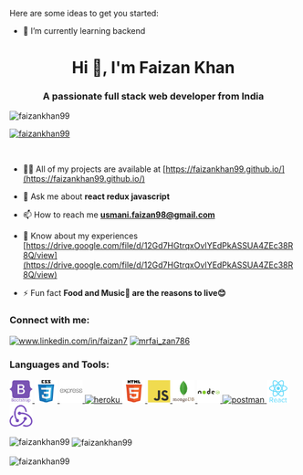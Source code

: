 


Here are some ideas to get you started:

- 🌱 I’m currently learning backend
<h1 align="center">Hi 👋, I'm Faizan Khan</h1>
<h3 align="center">A passionate full stack web developer from India</h3>

<p align="left"> <img src="https://komarev.com/ghpvc/?username=faizankhan99&label=Profile%20views&color=0e75b6&style=flat" alt="faizankhan99" /> </p>

<p align="left"> <a href="https://github.com/ryo-ma/github-profile-trophy"><img src="https://github-profile-trophy.vercel.app/?username=faizankhan99" alt="faizankhan99" /></a> </p>

<p align="left"> <a href="https://twitter.com/" target="blank"><img src="https://img.shields.io/twitter/follow/?logo=twitter&style=for-the-badge" alt="" /></a> </p>

- 👨‍💻 All of my projects are available at [https://faizankhan99.github.io/](https://faizankhan99.github.io/)

- 💬 Ask me about **react redux javascript**

- 📫 How to reach me **usmani.faizan98@gmail.com**

- 📄 Know about my experiences [https://drive.google.com/file/d/12Gd7HGtrqxOvIYEdPkASSUA4ZEc38R8Q/view](https://drive.google.com/file/d/12Gd7HGtrqxOvIYEdPkASSUA4ZEc38R8Q/view)

- ⚡ Fun fact **Food and Music🎵 are the reasons to live😊**

<h3 align="left">Connect with me:</h3>
<p align="left">
<a href="https://linkedin.com/in/www.linkedin.com/in/faizan7" target="blank"><img align="center" src="https://raw.githubusercontent.com/rahuldkjain/github-profile-readme-generator/master/src/images/icons/Social/linked-in-alt.svg" alt="www.linkedin.com/in/faizan7" height="30" width="40" /></a>
<a href="https://instagram.com/mrfai_zan786" target="blank"><img align="center" src="https://raw.githubusercontent.com/rahuldkjain/github-profile-readme-generator/master/src/images/icons/Social/instagram.svg" alt="mrfai_zan786" height="30" width="40" /></a>
</p>

<h3 align="left">Languages and Tools:</h3>
<p align="left"> <a href="https://getbootstrap.com" target="_blank" rel="noreferrer"> <img src="https://raw.githubusercontent.com/devicons/devicon/master/icons/bootstrap/bootstrap-plain-wordmark.svg" alt="bootstrap" width="40" height="40"/> </a> <a href="https://www.w3schools.com/css/" target="_blank" rel="noreferrer"> <img src="https://raw.githubusercontent.com/devicons/devicon/master/icons/css3/css3-original-wordmark.svg" alt="css3" width="40" height="40"/> </a> <a href="https://expressjs.com" target="_blank" rel="noreferrer"> <img src="https://raw.githubusercontent.com/devicons/devicon/master/icons/express/express-original-wordmark.svg" alt="express" width="40" height="40"/> </a> <a href="https://heroku.com" target="_blank" rel="noreferrer"> <img src="https://www.vectorlogo.zone/logos/heroku/heroku-icon.svg" alt="heroku" width="40" height="40"/> </a> <a href="https://www.w3.org/html/" target="_blank" rel="noreferrer"> <img src="https://raw.githubusercontent.com/devicons/devicon/master/icons/html5/html5-original-wordmark.svg" alt="html5" width="40" height="40"/> </a> <a href="https://developer.mozilla.org/en-US/docs/Web/JavaScript" target="_blank" rel="noreferrer"> <img src="https://raw.githubusercontent.com/devicons/devicon/master/icons/javascript/javascript-original.svg" alt="javascript" width="40" height="40"/> </a> <a href="https://www.mongodb.com/" target="_blank" rel="noreferrer"> <img src="https://raw.githubusercontent.com/devicons/devicon/master/icons/mongodb/mongodb-original-wordmark.svg" alt="mongodb" width="40" height="40"/> </a> <a href="https://nodejs.org" target="_blank" rel="noreferrer"> <img src="https://raw.githubusercontent.com/devicons/devicon/master/icons/nodejs/nodejs-original-wordmark.svg" alt="nodejs" width="40" height="40"/> </a> <a href="https://postman.com" target="_blank" rel="noreferrer"> <img src="https://www.vectorlogo.zone/logos/getpostman/getpostman-icon.svg" alt="postman" width="40" height="40"/> </a> <a href="https://reactjs.org/" target="_blank" rel="noreferrer"> <img src="https://raw.githubusercontent.com/devicons/devicon/master/icons/react/react-original-wordmark.svg" alt="react" width="40" height="40"/> </a> <a href="https://redux.js.org" target="_blank" rel="noreferrer"> <img src="https://raw.githubusercontent.com/devicons/devicon/master/icons/redux/redux-original.svg" alt="redux" width="40" height="40"/> </a> </p>

<p><img align="left" src="https://github-readme-stats.vercel.app/api/top-langs?username=faizankhan99&show_icons=true&locale=en&bg_color=0d1117&text_color=ffffff&repo=convoychat&layout=compact" alt="faizankhan99" /></p>

<p>&nbsp;<img align="center" src="https://github-readme-stats.vercel.app/api?username=faizankhan99&theme=dark&background=0d1117&date_format=M%20j%5B%2C%20Y%5D" alt="faizankhan99" /></p>

<p><img align="center" src="https://github-readme-streak-stats.herokuapp.com/?user=faizankhan99&theme=dark&background=0d1117&date_format=M%20j%5B%2C%20Y%5D" alt="faizankhan99" /></p>





